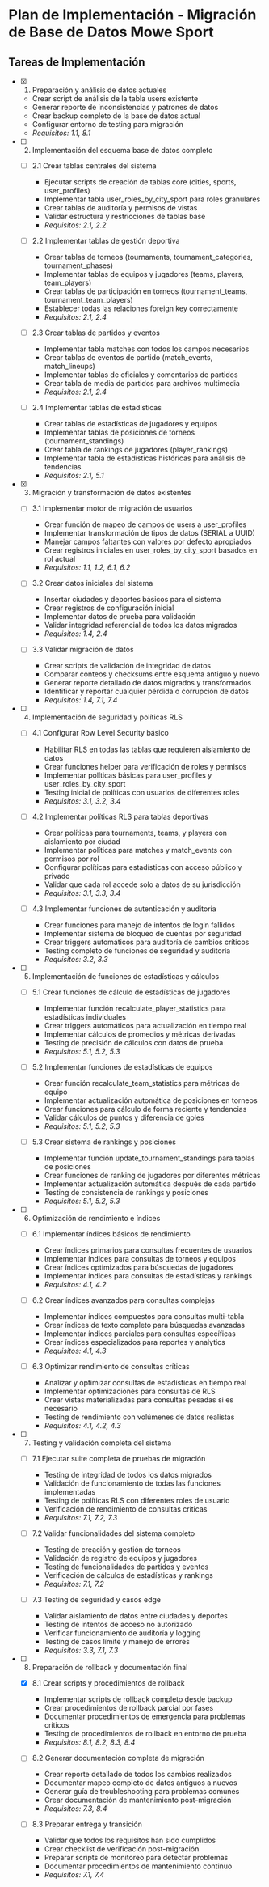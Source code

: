 # Plan de Implementación - Migración de Base de Datos Mowe Sport

## Tareas de Implementación

- [x] 1. Preparación y análisis de datos actuales

  - Crear script de análisis de la tabla users existente
  - Generar reporte de inconsistencias y patrones de datos
  - Crear backup completo de la base de datos actual
  - Configurar entorno de testing para migración
  - _Requisitos: 1.1, 8.1_

- [ ] 2. Implementación del esquema base de datos completo
  - [ ] 2.1 Crear tablas centrales del sistema
    - Ejecutar scripts de creación de tablas core (cities, sports, user_profiles)
    - Implementar tabla user_roles_by_city_sport para roles granulares
    - Crear tablas de auditoría y permisos de vistas
    - Validar estructura y restricciones de tablas base
    - _Requisitos: 2.1, 2.2_

  - [ ] 2.2 Implementar tablas de gestión deportiva
    - Crear tablas de torneos (tournaments, tournament_categories, tournament_phases)
    - Implementar tablas de equipos y jugadores (teams, players, team_players)
    - Crear tablas de participación en torneos (tournament_teams, tournament_team_players)
    - Establecer todas las relaciones foreign key correctamente
    - _Requisitos: 2.1, 2.4_

  - [ ] 2.3 Crear tablas de partidos y eventos
    - Implementar tabla matches con todos los campos necesarios
    - Crear tablas de eventos de partido (match_events, match_lineups)
    - Implementar tablas de oficiales y comentarios de partidos
    - Crear tabla de media de partidos para archivos multimedia
    - _Requisitos: 2.1, 2.4_

  - [ ] 2.4 Implementar tablas de estadísticas
    - Crear tablas de estadísticas de jugadores y equipos
    - Implementar tablas de posiciones de torneos (tournament_standings)
    - Crear tabla de rankings de jugadores (player_rankings)
    - Implementar tabla de estadísticas históricas para análisis de tendencias
    - _Requisitos: 2.1, 5.1_

- [x] 3. Migración y transformación de datos existentes

  - [ ] 3.1 Implementar motor de migración de usuarios
    - Crear función de mapeo de campos de users a user_profiles
    - Implementar transformación de tipos de datos (SERIAL a UUID)
    - Manejar campos faltantes con valores por defecto apropiados
    - Crear registros iniciales en user_roles_by_city_sport basados en rol actual
    - _Requisitos: 1.1, 1.2, 6.1, 6.2_

  - [ ] 3.2 Crear datos iniciales del sistema
    - Insertar ciudades y deportes básicos para el sistema
    - Crear registros de configuración inicial
    - Implementar datos de prueba para validación
    - Validar integridad referencial de todos los datos migrados
    - _Requisitos: 1.4, 2.4_


  - [ ] 3.3 Validar migración de datos
    - Crear scripts de validación de integridad de datos
    - Comparar conteos y checksums entre esquema antiguo y nuevo
    - Generar reporte detallado de datos migrados y transformados
    - Identificar y reportar cualquier pérdida o corrupción de datos
    - _Requisitos: 1.4, 7.1, 7.4_

- [ ] 4. Implementación de seguridad y políticas RLS
  - [ ] 4.1 Configurar Row Level Security básico
    - Habilitar RLS en todas las tablas que requieren aislamiento de datos
    - Crear funciones helper para verificación de roles y permisos
    - Implementar políticas básicas para user_profiles y user_roles_by_city_sport
    - Testing inicial de políticas con usuarios de diferentes roles
    - _Requisitos: 3.1, 3.2, 3.4_

  - [ ] 4.2 Implementar políticas RLS para tablas deportivas
    - Crear políticas para tournaments, teams, y players con aislamiento por ciudad
    - Implementar políticas para matches y match_events con permisos por rol
    - Configurar políticas para estadísticas con acceso público y privado
    - Validar que cada rol accede solo a datos de su jurisdicción
    - _Requisitos: 3.1, 3.3, 3.4_

  - [ ] 4.3 Implementar funciones de autenticación y auditoría
    - Crear funciones para manejo de intentos de login fallidos
    - Implementar sistema de bloqueo de cuentas por seguridad
    - Crear triggers automáticos para auditoría de cambios críticos
    - Testing completo de funciones de seguridad y auditoría
    - _Requisitos: 3.2, 3.3_

- [ ] 5. Implementación de funciones de estadísticas y cálculos
  - [ ] 5.1 Crear funciones de cálculo de estadísticas de jugadores
    - Implementar función recalculate_player_statistics para estadísticas individuales
    - Crear triggers automáticos para actualización en tiempo real
    - Implementar cálculos de promedios y métricas derivadas
    - Testing de precisión de cálculos con datos de prueba
    - _Requisitos: 5.1, 5.2, 5.3_

  - [ ] 5.2 Implementar funciones de estadísticas de equipos
    - Crear función recalculate_team_statistics para métricas de equipo
    - Implementar actualización automática de posiciones en torneos
    - Crear funciones para cálculo de forma reciente y tendencias
    - Validar cálculos de puntos y diferencia de goles
    - _Requisitos: 5.1, 5.2, 5.3_

  - [ ] 5.3 Crear sistema de rankings y posiciones
    - Implementar función update_tournament_standings para tablas de posiciones
    - Crear funciones de ranking de jugadores por diferentes métricas
    - Implementar actualización automática después de cada partido
    - Testing de consistencia de rankings y posiciones
    - _Requisitos: 5.1, 5.2, 5.3_

- [ ] 6. Optimización de rendimiento e índices
  - [ ] 6.1 Implementar índices básicos de rendimiento
    - Crear índices primarios para consultas frecuentes de usuarios
    - Implementar índices para consultas de torneos y equipos
    - Crear índices optimizados para búsquedas de jugadores
    - Implementar índices para consultas de estadísticas y rankings
    - _Requisitos: 4.1, 4.2_

  - [ ] 6.2 Crear índices avanzados para consultas complejas
    - Implementar índices compuestos para consultas multi-tabla
    - Crear índices de texto completo para búsquedas avanzadas
    - Implementar índices parciales para consultas específicas
    - Crear índices especializados para reportes y analytics
    - _Requisitos: 4.1, 4.3_

  - [ ] 6.3 Optimizar rendimiento de consultas críticas
    - Analizar y optimizar consultas de estadísticas en tiempo real
    - Implementar optimizaciones para consultas de RLS
    - Crear vistas materializadas para consultas pesadas si es necesario
    - Testing de rendimiento con volúmenes de datos realistas
    - _Requisitos: 4.1, 4.2, 4.3_

- [ ] 7. Testing y validación completa del sistema
  - [ ] 7.1 Ejecutar suite completa de pruebas de migración
    - Testing de integridad de todos los datos migrados
    - Validación de funcionamiento de todas las funciones implementadas
    - Testing de políticas RLS con diferentes roles de usuario
    - Verificación de rendimiento de consultas críticas
    - _Requisitos: 7.1, 7.2, 7.3_

  - [ ] 7.2 Validar funcionalidades del sistema completo
    - Testing de creación y gestión de torneos
    - Validación de registro de equipos y jugadores
    - Testing de funcionalidades de partidos y eventos
    - Verificación de cálculos de estadísticas y rankings
    - _Requisitos: 7.1, 7.2_

  - [ ] 7.3 Testing de seguridad y casos edge
    - Validar aislamiento de datos entre ciudades y deportes
    - Testing de intentos de acceso no autorizado
    - Verificar funcionamiento de auditoría y logging
    - Testing de casos límite y manejo de errores
    - _Requisitos: 3.3, 7.1, 7.3_


- [ ] 8. Preparación de rollback y documentación final
  - [x] 8.1 Crear scripts y procedimientos de rollback

    - Implementar scripts de rollback completo desde backup
    - Crear procedimientos de rollback parcial por fases
    - Documentar procedimientos de emergencia para problemas críticos
    - Testing de procedimientos de rollback en entorno de prueba
    - _Requisitos: 8.1, 8.2, 8.3, 8.4_

  - [ ] 8.2 Generar documentación completa de migración
    - Crear reporte detallado de todos los cambios realizados
    - Documentar mapeo completo de datos antiguos a nuevos
    - Generar guía de troubleshooting para problemas comunes
    - Crear documentación de mantenimiento post-migración
    - _Requisitos: 7.3, 8.4_

  - [ ] 8.3 Preparar entrega y transición
    - Validar que todos los requisitos han sido cumplidos
    - Crear checklist de verificación post-migración
    - Preparar scripts de monitoreo para detectar problemas
    - Documentar procedimientos de mantenimiento continuo
    - _Requisitos: 7.1, 7.4_